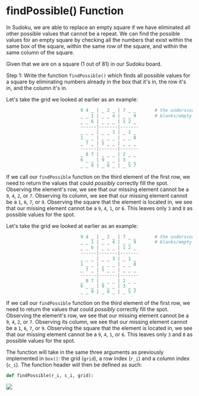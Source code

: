 <!--title={Working within a square: findPossible()}-->

<!--badges={Algorithmns:60}-->

<!--concepts{Indexing 2D Lists}-->

# findPossible() Function

In Sudoku, we are able to replace an empty square if we have eliminated all other possible values that cannot be a repeat. We can find the possible values for an empty square by checking all the numbers that exist within the same box of the square, within the same row of the square, and within the same column of the square.

Given that we are on a square (1 out of 81) in our Sudoku board.

Step 1: Write the function `findPossible()` which finds all possible values for a square by eliminating numbers already in the box that it's in, the row it's in, and the column it's in. 

Let's take the grid we looked at earlier as an example:

```python
                            9 4 _ | _ 2 _ | 7 _ _		# the underscores (_) represent
                            _ _ 1 | _ _ 4 | _ _ 9		# blanks/empty on the Sudoku board
                            _ _ 6 | _ _ _ | 1 2 _	
                            ------|-------|-------
                            _ _ _ | _ _ 3 | _ 1 _
                            1 _ _ | _ _ _ | _ _ 8
                            _ 7 _ | 5 _ _ | _ _ _
                            ------|-------|-------
                            _ 8 7 | _ _ _ | 2 _ _
                            6 _ _ | 9 _ _ | 3 _ _
                            _ _ 9 | _ 8 _ | _ 5 7
```

If we call our `findPossible` function on the third element of the first row, we need to return the values that could *possibly* correctly fill the spot. Observing the element's row, we see that our missing element cannot be a `9`, `4`, `2`, or `7`. Observing its column, we see that our missing element cannot be a `1`, `6`, `7`, or `9`. Observing the square that the element is located in, we see that our missing element cannot be a `9`, `4`, `1`, or `6`. This leaves only `3` and `8` as possible values for the spot.

Let's take the grid we looked at earlier as an example:

```python
                            9 4 _ | _ 2 _ | 7 _ _		# the underscores (_) represent
                            _ _ 1 | _ _ 4 | _ _ 9		# blanks/empty on the Sudoku board
                            _ _ 6 | _ _ _ | 1 2 _	
                            ------|-------|-------
                            _ _ _ | _ _ 3 | _ 1 _
                            1 _ _ | _ _ _ | _ _ 8
                            _ 7 _ | 5 _ _ | _ _ _
                            ------|-------|-------
                            _ 8 7 | _ _ _ | 2 _ _
                            6 _ _ | 9 _ _ | 3 _ _
                            _ _ 9 | _ 8 _ | _ 5 7
```

If we call our `findPossible` function on the third element of the first row, we need to return the values that could *possibly* correctly fill the spot. Observing the element's row, we see that our missing element cannot be a `9`, `4`, `2`, or `7`. Observing its column, we see that our missing element cannot be a `1`, `6`, `7`, or `9`. Observing the square that the element is located in, we see that our missing element cannot be a `9`, `4`, `1`, or `6`. This leaves only `3` and `8` as possible values for the spot.

The function will take in the same three arguments as previously implemented in `box()`: the grid (`grid`), a row index (`r_i`) and a column index (`c_i`). The function header will then be defined as such:

```python
def findPossible(r_i, c_i, grid):
```



![](https://encrypted-tbn0.gstatic.com/images?q=tbn:ANd9GcTxNi7P0WdE1ReWtpN8e0k9dAFzBDzS4Vb08JCbTCmM-yECn3ES)



